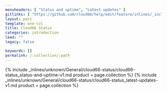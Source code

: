 ```yaml
---
menuheaders: [ "Status and uptime", "Latest updates" ]
gitlinks: [ "https://github.com/cloud66/help/edit/feature/inlines/_includes/_inlines/unknown/General/cloud66-status/cloud66-status_status-and-uptime-v1.md", "https://github.com/cloud66/help/edit/feature/inlines/_includes/_inlines/unknown/General/cloud66-status/cloud66-status_latest-updates-v1.md" ]
layout: post
template: one-col
title: Cloud66 Status
categories: introduction
lead: ""
legacy: false

keywords: []
permalink: /:collection/:path
---
```




<a name="1"></a>{% include _inlines/unknown/General/cloud66-status/cloud66-status_status-and-uptime-v1.md  product = page.collection %}
<a name="2"></a>{% include _inlines/unknown/General/cloud66-status/cloud66-status_latest-updates-v1.md  product = page.collection %}